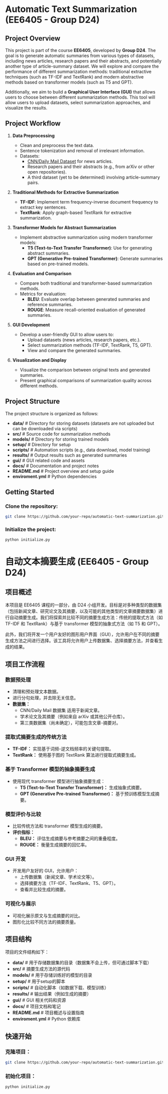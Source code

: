 # Automatic Text Summarization (EE6405 - Group D24)

## Project Overview

This project is part of the course **EE6405**, developed by **Group D24**. The goal is to generate automatic summaries from various types of datasets, including news articles, research papers and their abstracts, and potentially another type of article-summary dataset. We will explore and compare the performance of different summarization methods: traditional extractive techniques (such as TF-IDF and TextRank) and modern abstractive methods based on transformer models (such as T5 and GPT).

Additionally, we aim to build a **Graphical User Interface (GUI)** that allows users to choose between different summarization methods. This tool will allow users to upload datasets, select summarization approaches, and visualize the results.

## Project Workflow

1. **Data Preprocessing**
   - Clean and preprocess the text data.
   - Sentence tokenization and removal of irrelevant information.
   - Datasets:
     - [CNN/Daily Mail Dataset](https://www.kaggle.com/datasets) for news articles.
     - Research papers and their abstracts (e.g., from arXiv or other open repositories).
     - A third dataset (yet to be determined) involving article-summary pairs.

2. **Traditional Methods for Extractive Summarization**
   - **TF-IDF**: Implement term frequency-inverse document frequency to extract key sentences.
   - **TextRank**: Apply graph-based TextRank for extractive summarization.

3. **Transformer Models for Abstract Summarization**
   - Implement abstractive summarization using modern transformer models:
     - **T5 (Text-to-Text Transfer Transformer)**: Use for generating abstract summaries.
     - **GPT (Generative Pre-trained Transformer)**: Generate summaries based on pre-trained models.

4. **Evaluation and Comparison**
   - Compare both traditional and transformer-based summarization methods.
   - Metrics for evaluation:
     - **BLEU**: Evaluate overlap between generated summaries and reference summaries.
     - **ROUGE**: Measure recall-oriented evaluation of generated summaries.

5. **GUI Development**
   - Develop a user-friendly GUI to allow users to:
     - Upload datasets (news articles, research papers, etc.).
     - Select summarization methods (TF-IDF, TextRank, T5, GPT).
     - View and compare the generated summaries.

6. **Visualization and Display**
   - Visualize the comparison between original texts and generated summaries.
   - Present graphical comparisons of summarization quality across different methods.

## Project Structure

The project structure is organized as follows:

- **data/**               # Directory for storing datasets (datasets are not uploaded but can be downloaded via scripts)
- **src/**                # Source code for summarization methods
- **models/**             # Directory for storing trained models
- **setup/**              # Directory for setup
- **scripts/**            # Automation scripts (e.g., data download, model training)
- **results/**            # Output results such as generated summaries
- **gui/**                # GUI related code and assets
- **docs/**               # Documentation and project notes
- **README.md**           # Project overview and setup guide
- **enviroment.yml**    # Python dependencies

## Getting Started

### Clone the repository:
```bash
git clone https://github.com/your-repo/automatic-text-summarization.git
```

### Initialize the project:
```bash
python initialize.py
```

# 自动文本摘要生成 (EE6405 - Group D24)

## 项目概述
本项目是 EE6405 课程的一部分，由 D24 小组开发。目标是对多种类型的数据集（包括新闻文章、研究论文及其摘要，以及可能的其他类型的文章摘要数据集）进行自动摘要生成。我们将探索并比较不同的摘要生成方法：传统的提取式方法（如 TF-IDF 和 TextRank）与基于 transformer 模型的抽象式方法（如 T5 和 GPT）。

此外，我们将开发一个用户友好的图形用户界面（GUI），允许用户在不同的摘要生成方法之间进行选择。该工具将允许用户上传数据集、选择摘要方法，并查看生成的结果。

## 项目工作流程

### 数据预处理
- 清理和预处理文本数据。
- 进行分句处理，并去除无关信息。
- **数据集：**
  - CNN/Daily Mail 数据集 适用于新闻文章。
  - 学术论文及其摘要（例如来自 arXiv 或其他公开仓库）。
  - 第三类数据集（尚未确定），可能包含文章-摘要对。

### 提取式摘要生成的传统方法
- **TF-IDF：** 实现基于词频-逆文档频率的关键句提取。
- **TextRank：** 使用基于图的 TextRank 算法进行提取式摘要生成。

### 基于 Transformer 模型的抽象摘要生成
- 使用现代 transformer 模型进行抽象摘要生成：
  - **T5 (Text-to-Text Transfer Transformer)：** 生成抽象式摘要。
  - **GPT (Generative Pre-trained Transformer)：** 基于预训练模型生成摘要。

### 模型评价与比较
- 比较传统方法和 transformer 模型生成的摘要。
- **评价指标：**
  - **BLEU：** 评估生成摘要与参考摘要之间的重叠程度。
  - **ROUGE：** 衡量生成摘要的回忆率。

### GUI 开发
- 开发用户友好的 GUI，允许用户：
  - 上传数据集（新闻文章、学术论文等）。
  - 选择摘要方法（TF-IDF、TextRank、T5、GPT）。
  - 查看并比较生成的摘要。

### 可视化与展示
- 可视化展示原文与生成摘要的对比。
- 图形化比较不同方法的摘要质量。

## 项目结构
项目的文件结构如下：
- **data/** # 用于存储数据集的目录（数据集不会上传，但可通过脚本下载）
- **src/** # 摘要生成方法的源代码
- **models/** # 用于存储训练好的模型的目录
- **setup/** # 用于setup的脚本
- **scripts/** # 自动化脚本（如数据下载、模型训练）
- **results/** # 输出结果（例如生成的摘要）
- **gui/** # GUI 相关代码和资源
- **docs/** # 项目文档和笔记
- **README.md** # 项目概述与设置指南
- **enviroment.yml** # Python 依赖库

## 快速开始

### 克隆项目：
```bash
git clone https://github.com/your-repo/automatic-text-summarization.git
```

### 初始化项目：
```bash
python initialize.py
```
